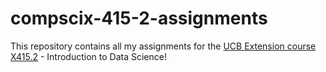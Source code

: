 # compscix-415-2-assignments

This repository contains all my assignments for the [UCB Extension course X415.2](https://extension.berkeley.edu/search/publicCourseSearchDetails.do?method=load&courseId=39287923) - Introduction to Data Science!
